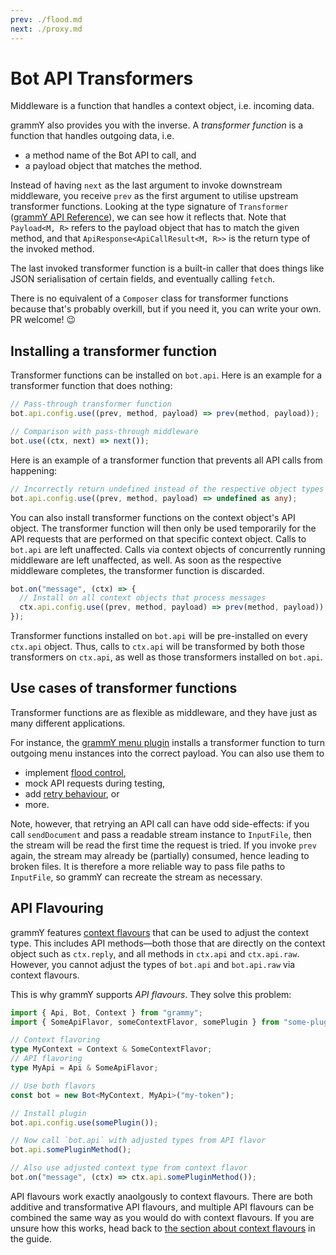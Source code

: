 ```yaml
---
prev: ./flood.md
next: ./proxy.md
---
```


# Bot API Transformers

Middleware is a function that handles a context object, i.e. incoming data.

grammY also provides you with the inverse.
A _transformer function_ is a function that handles outgoing data, i.e.

- a method name of the Bot API to call, and
- a payload object that matches the method.

Instead of having `next` as the last argument to invoke downstream middleware, you receive `prev` as the first argument to utilise upstream transformer functions.
Looking at the type signature of `Transformer` ([grammY API Reference](https://doc.deno.land/https/deno.land/x/grammy/mod.ts#Transformer)), we can see how it reflects that.
Note that `Payload<M, R>` refers to the payload object that has to match the given method, and that `ApiResponse<ApiCallResult<M, R>>` is the return type of the invoked method.

The last invoked transformer function is a built-in caller that does things like JSON serialisation of certain fields, and eventually calling `fetch`.

There is no equivalent of a `Composer` class for transformer functions because that's probably overkill, but if you need it, you can write your own. PR welcome! :wink:

## Installing a transformer function

Transformer functions can be installed on `bot.api`.
Here is an example for a transformer function that does nothing:

```ts
// Pass-through transformer function
bot.api.config.use((prev, method, payload) => prev(method, payload));

// Comparison with pass-through middleware
bot.use((ctx, next) => next());
```

Here is an example of a transformer function that prevents all API calls from happening:

```ts
// Incorrectly return undefined instead of the respective object types
bot.api.config.use((prev, method, payload) => undefined as any);
```

You can also install transformer functions on the context object's API object.
The transformer function will then only be used temporarily for the API requests that are performed on that specific context object.
Calls to `bot.api` are left unaffected.
Calls via context objects of concurrently running middleware are left unaffected, as well.
As soon as the respective middleware completes, the transformer function is discarded.

```ts
bot.on("message", (ctx) => {
  // Install on all context objects that process messages
  ctx.api.config.use((prev, method, payload) => prev(method, payload));
});
```

Transformer functions installed on `bot.api` will be pre-installed on every `ctx.api` object.
Thus, calls to `ctx.api` will be transformed by both those transformers on `ctx.api`, as well as those transformers installed on `bot.api`.

## Use cases of transformer functions

Transformer functions are as flexible as middleware, and they have just as many different applications.

For instance, the [grammY menu plugin](/plugins/menu.md) installs a transformer function to turn outgoing menu instances into the correct payload.
You can also use them to

- implement [flood control](/plugins/transformer-throttler.md),
- mock API requests during testing,
- add [retry behaviour](/plugins/auto-retry.md), or
- more.

Note, however, that retrying an API call can have odd side-effects: if you call `sendDocument` and pass a readable stream instance to `InputFile`, then the stream will be read the first time the request is tried.
If you invoke `prev` again, the stream may already be (partially) consumed, hence leading to broken files.
It is therefore a more reliable way to pass file paths to `InputFile`, so grammY can recreate the stream as necessary.

## API Flavouring

grammY features [context flavours](/guide/context.md#context-flavours) that can be used to adjust the context type.
This includes API methods—both those that are directly on the context object such as `ctx.reply`, and all methods in `ctx.api` and `ctx.api.raw`.
However, you cannot adjust the types of `bot.api` and `bot.api.raw` via context flavours.

This is why grammY supports _API flavours_.
They solve this problem:

```ts
import { Api, Bot, Context } from "grammy";
import { SomeApiFlavor, someContextFlavor, somePlugin } from "some-plugin";

// Context flavoring
type MyContext = Context & SomeContextFlavor;
// API flavoring
type MyApi = Api & SomeApiFlavor;

// Use both flavors
const bot = new Bot<MyContext, MyApi>("my-token");

// Install plugin
bot.api.config.use(somePlugin());

// Now call `bot.api` with adjusted types from API flavor
bot.api.somePluginMethod();

// Also use adjusted context type from context flavor
bot.on("message", (ctx) => ctx.api.somePluginMethod());
```

API flavours work exactly anaolgously to context flavours.
There are both additive and transformative API flavours, and multiple API flavours can be combined the same way as you would do with context flavours.
If you are unsure how this works, head back to [the section about context flavours](/guide/context.md#context-flavours) in the guide.
